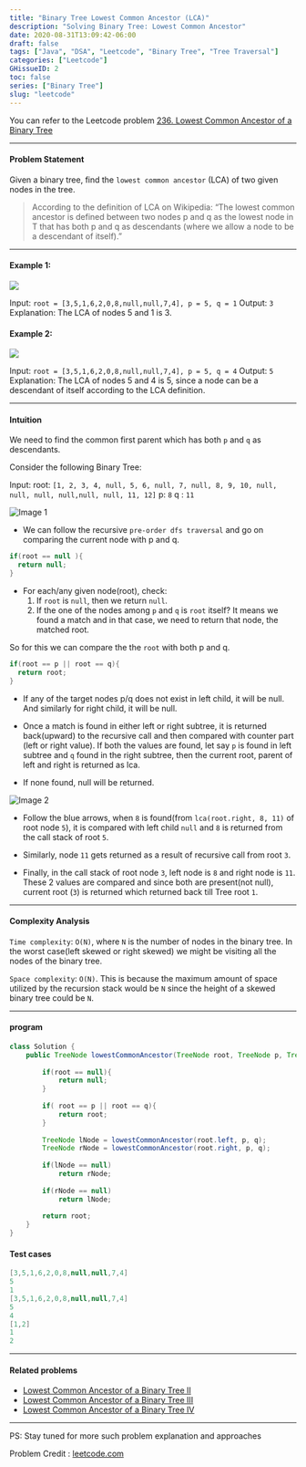 ```yaml
---
title: "Binary Tree Lowest Common Ancestor (LCA)"
description: "Solving Binary Tree: Lowest Common Ancestor"
date: 2020-08-31T13:09:42-06:00
draft: false
tags: ["Java", "DSA", "Leetcode", "Binary Tree", "Tree Traversal"]
categories: ["Leetcode"]
GHissueID: 2
toc: false
series: ["Binary Tree"]
slug: "leetcode"
---
```


You can refer to the Leetcode problem [236. Lowest Common Ancestor of a Binary Tree](https://leetcode.com/problems/lowest-common-ancestor-of-a-binary-tree/)

---
#### Problem Statement

Given a binary tree, find the `lowest common ancestor` (LCA) of two given nodes in the tree.

> According to the definition of LCA on Wikipedia: “The lowest common ancestor is defined between two nodes p and q as the lowest node in T that has both p and q as descendants (where we allow a node to be a descendant of itself).”

---
#### Example 1:

<img src="https://assets.leetcode.com/uploads/2018/12/14/binarytree.png">

Input: `root = [3,5,1,6,2,0,8,null,null,7,4], p = 5, q = 1`
Output: `3`
Explanation: The LCA of nodes 5 and 1 is 3.

#### Example 2:
<img src="https://assets.leetcode.com/uploads/2018/12/14/binarytree.png">

Input: `root = [3,5,1,6,2,0,8,null,null,7,4], p = 5, q = 4`
Output: `5`
Explanation: The LCA of nodes 5 and 4 is 5, since a node can be a descendant of itself according to the LCA definition.


---
#### Intuition

We need to find the common first parent which has both `p` and `q` as descendants.

Consider the following Binary Tree:

Input: root: `[1, 2, 3, 4, null, 5, 6, null, 7, null, 8, 9, 10, null, null, null, null,null, null, 11, 12]`
p: `8`
q : `11`

![Image 1](https://dev-to-uploads.s3.amazonaws.com/uploads/articles/75m60k49jyaqo1436722.png)

- We can follow the recursive `pre-order dfs traversal` and go on comparing the current node with p and q.

```java
if(root == null ){
  return null;
}
```

- For each/any given node(root), check:
    1. If `root` is `null`, then we return `null`.
    2. If the one of the nodes among `p` and `q` is `root` itself? It means we found a match and in that case, we need to return that node, the matched root.

So for this we can compare the the `root` with both p and q.

```java
if(root == p || root == q){
  return root;
}
```

- If any of the target nodes p/q does not exist in left child, it will be null. And similarly for right child, it will be null.

- Once a match is found in either left or right subtree, it is returned back(upward) to the recursive call and then compared with counter part (left or right value). If both the values are found, let say `p` is found in left subtree and `q` found in the right subtree, then the current root, parent of left and right is returned as lca.

- If none found, null will be returned.

![Image 2](https://dev-to-uploads.s3.amazonaws.com/uploads/articles/5s035z2ouvi7f21j9z9k.png)

- Follow the blue arrows, when `8` is found(from `lca(root.right, 8, 11)` of root node `5`), it is compared with left child `null` and `8` is returned from the call stack of root `5`.

- Similarly, node `11` gets returned as a result of recursive call from root `3`.
- Finally, in the call stack of root node `3`, left node is `8` and right node is `11`. These 2 values are compared and since both are present(not null), current root (`3`) is returned which returned back till Tree root `1`.

---
#### Complexity Analysis

`Time complexity`: `O(N)`, where `N` is the number of nodes in the binary tree. In the worst case(left skewed or right skewed) we might be visiting all the nodes of the binary tree.

`Space complexity`: `O(N)`. This is because the maximum amount of space utilized by the recursion stack would be `N` since the height of a skewed binary tree could be `N`.



---
#### program

```java
class Solution {
    public TreeNode lowestCommonAncestor(TreeNode root, TreeNode p, TreeNode q) {
        
        if(root == null){
            return null;
        }
        
        if( root == p || root == q){
            return root;
        }
        
        TreeNode lNode = lowestCommonAncestor(root.left, p, q);
        TreeNode rNode = lowestCommonAncestor(root.right, p, q);
        
        if(lNode == null)
            return rNode;
        
        if(rNode == null)
            return lNode;
        
        return root;
    }
}
```
#### Test cases
```java
[3,5,1,6,2,0,8,null,null,7,4]
5
1
[3,5,1,6,2,0,8,null,null,7,4]
5
4
[1,2]
1
2
```

---
#### Related problems
- [Lowest Common Ancestor of a Binary Tree II](https://leetcode.com/problems/lowest-common-ancestor-of-a-binary-tree-ii/)
- [Lowest Common Ancestor of a Binary Tree III](https://leetcode.com/problems/lowest-common-ancestor-of-a-binary-tree-iii/)
- [Lowest Common Ancestor of a Binary Tree IV](https://leetcode.com/problems/lowest-common-ancestor-of-a-binary-tree-iv/)

---

PS: Stay tuned for more such problem explanation and approaches

Problem Credit : [leetcode.com](https://leetcode.com/problems/lowest-common-ancestor-of-a-binary-tree/)


